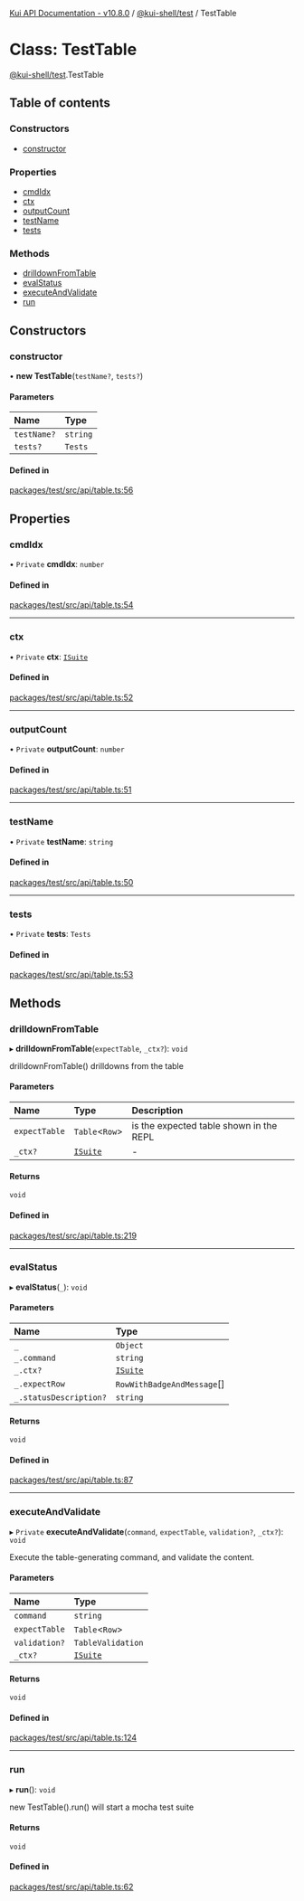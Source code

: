 [Kui API Documentation - v10.8.0](../README.md) / [@kui-shell/test](../modules/kui_shell_test.md) / TestTable

# Class: TestTable

[@kui-shell/test](../modules/kui_shell_test.md).TestTable

## Table of contents

### Constructors

- [constructor](kui_shell_test.TestTable.md#constructor)

### Properties

- [cmdIdx](kui_shell_test.TestTable.md#cmdidx)
- [ctx](kui_shell_test.TestTable.md#ctx)
- [outputCount](kui_shell_test.TestTable.md#outputcount)
- [testName](kui_shell_test.TestTable.md#testname)
- [tests](kui_shell_test.TestTable.md#tests)

### Methods

- [drilldownFromTable](kui_shell_test.TestTable.md#drilldownfromtable)
- [evalStatus](kui_shell_test.TestTable.md#evalstatus)
- [executeAndValidate](kui_shell_test.TestTable.md#executeandvalidate)
- [run](kui_shell_test.TestTable.md#run)

## Constructors

### constructor

• **new TestTable**(`testName?`, `tests?`)

#### Parameters

| Name        | Type     |
| :---------- | :------- |
| `testName?` | `string` |
| `tests?`    | `Tests`  |

#### Defined in

[packages/test/src/api/table.ts:56](https://github.com/mra-ruiz/kui/blob/27e887ab4/packages/test/src/api/table.ts#L56)

## Properties

### cmdIdx

• `Private` **cmdIdx**: `number`

#### Defined in

[packages/test/src/api/table.ts:54](https://github.com/mra-ruiz/kui/blob/27e887ab4/packages/test/src/api/table.ts#L54)

---

### ctx

• `Private` **ctx**: [`ISuite`](../interfaces/kui_shell_test.Common.ISuite.md)

#### Defined in

[packages/test/src/api/table.ts:52](https://github.com/mra-ruiz/kui/blob/27e887ab4/packages/test/src/api/table.ts#L52)

---

### outputCount

• `Private` **outputCount**: `number`

#### Defined in

[packages/test/src/api/table.ts:51](https://github.com/mra-ruiz/kui/blob/27e887ab4/packages/test/src/api/table.ts#L51)

---

### testName

• `Private` **testName**: `string`

#### Defined in

[packages/test/src/api/table.ts:50](https://github.com/mra-ruiz/kui/blob/27e887ab4/packages/test/src/api/table.ts#L50)

---

### tests

• `Private` **tests**: `Tests`

#### Defined in

[packages/test/src/api/table.ts:53](https://github.com/mra-ruiz/kui/blob/27e887ab4/packages/test/src/api/table.ts#L53)

## Methods

### drilldownFromTable

▸ **drilldownFromTable**(`expectTable`, `_ctx?`): `void`

drilldownFromTable() drilldowns from the table

#### Parameters

| Name          | Type                                                      | Description                             |
| :------------ | :-------------------------------------------------------- | :-------------------------------------- |
| `expectTable` | `Table`<`Row`\>                                           | is the expected table shown in the REPL |
| `_ctx?`       | [`ISuite`](../interfaces/kui_shell_test.Common.ISuite.md) | -                                       |

#### Returns

`void`

#### Defined in

[packages/test/src/api/table.ts:219](https://github.com/mra-ruiz/kui/blob/27e887ab4/packages/test/src/api/table.ts#L219)

---

### evalStatus

▸ **evalStatus**(`_`): `void`

#### Parameters

| Name                   | Type                                                      |
| :--------------------- | :-------------------------------------------------------- |
| `_`                    | `Object`                                                  |
| `_.command`            | `string`                                                  |
| `_.ctx?`               | [`ISuite`](../interfaces/kui_shell_test.Common.ISuite.md) |
| `_.expectRow`          | `RowWithBadgeAndMessage`[]                                |
| `_.statusDescription?` | `string`                                                  |

#### Returns

`void`

#### Defined in

[packages/test/src/api/table.ts:87](https://github.com/mra-ruiz/kui/blob/27e887ab4/packages/test/src/api/table.ts#L87)

---

### executeAndValidate

▸ `Private` **executeAndValidate**(`command`, `expectTable`, `validation?`, `_ctx?`): `void`

Execute the table-generating command, and validate the content.

#### Parameters

| Name          | Type                                                      |
| :------------ | :-------------------------------------------------------- |
| `command`     | `string`                                                  |
| `expectTable` | `Table`<`Row`\>                                           |
| `validation?` | `TableValidation`                                         |
| `_ctx?`       | [`ISuite`](../interfaces/kui_shell_test.Common.ISuite.md) |

#### Returns

`void`

#### Defined in

[packages/test/src/api/table.ts:124](https://github.com/mra-ruiz/kui/blob/27e887ab4/packages/test/src/api/table.ts#L124)

---

### run

▸ **run**(): `void`

new TestTable().run() will start a mocha test suite

#### Returns

`void`

#### Defined in

[packages/test/src/api/table.ts:62](https://github.com/mra-ruiz/kui/blob/27e887ab4/packages/test/src/api/table.ts#L62)
